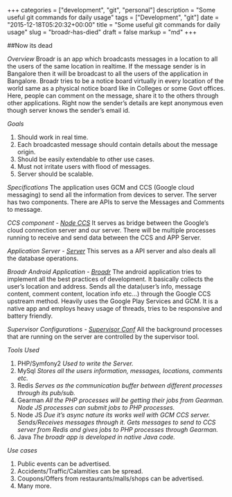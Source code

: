 
+++
categories = ["development", "git", "personal"]
description = "Some useful git commands for daily usage"
tags = ["Development", "git"]
date = "2015-12-18T05:20:32+00:00"
title = "Some useful git commands for daily usage"
slug = "broadr-has-died"
draft = false
markup = "md"
+++

##Now its dead

*Overview*
Broadr is an app which broadcasts messages in a location to all the users of the same location in realtime. If the message sender is in Bangalore then it will be broadcast to all the users of the application in Bangalore. Broadr tries to be a notice board virtually in every location of the world same as a physical notice board like in Colleges or some Govt offices. Here, people can comment on the message, share it to the others through other applications. Right now the sender’s details are kept anonymous even though server knows the sender’s email id.

*Goals*
1. Should work in real time.
2. Each broadcasted message should contain details about the message origin.
3. Should be easily extendable to other use cases.
4. Must not irritate users with flood of messages.
5. Server should be scalable.

*Specifications*
The application uses GCM and CCS (Google cloud messaging) to send all the information from devices to server.
The server has two components.
There are APIs to serve the Messages and Comments to message.

*CCS component - [Node CCS](https://github.com/broadr/node-ccs "node-ccs")*
It serves as bridge between the Google’s cloud connection server and our server. There will be multiple processes running to receive and send data between the CCS and APP Server.

*Application Server - [Server](https://github.com/broadr/server "broadr-server")*
This serves as a API server and also deals all the database operations.

*Broadr Android Application - [Broadr](https://github.com/broadr/broadr "broadr")*
The android application tries to implement all the best practices of development. It basically collects the user’s location and address. Sends all the data(user’s info, message content, comment content, location info etc...) through the Google CCS upstream method. Heavily uses the Google Play Services and GCM. It is a native app and employs heavy usage of threads, tries to be responsive and battery friendly.

*Supervisor Configurations - [Supervisor Conf](https://github.com/broadr/supervisor-confs "supervisor-confs")*
All the background processes that are running on the server are controlled by the supervisor tool.

*Tools Used*
1. PHP/Symfony2
	_Used to write the Server._
2. MySql
	_Stores all the users information, messages, locations, comments etc._
3. Redis
  _Serves as the communication buffer between different processes through its pub/sub._
4. Gearman
  _All the PHP processes will be getting their jobs from Gearman. Node JS processes can submit jobs to PHP processes._
5. Node JS
  _Due it’s async nature its works well with GCM CCS server. Sends/Receives messages through it. Gets messages to send to CCS server from Redis and gives jobs to PHP processes through Gearman._
6. Java
  _The broadr app is developed in native Java code._
  
*Use cases*
1. Public events can be advertised.
2. Accidents/Traffic/Calamities can be spread.
3. Coupons/Offers from restaurants/malls/shops can be advertised.
4. Many more.


